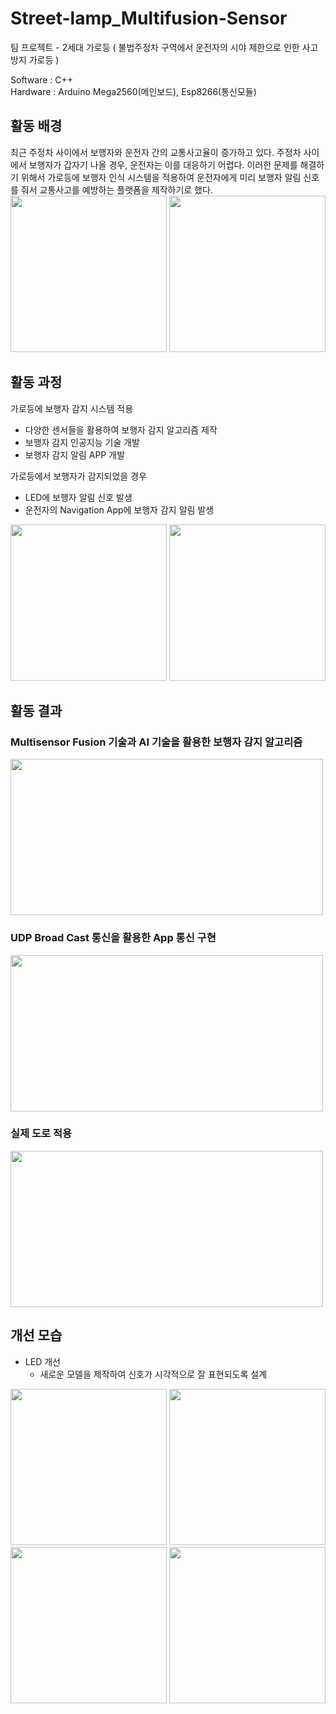 # Street-lamp_Multifusion-Sensor
팀 프로젝트 - 2세대 가로등 ( 불법주정차 구역에서 운전자의 시야 제한으로 인한 사고 방지 가로등 )

Software : C++   
Hardware : Arduino Mega2560(메인보드), Esp8266(통신모듈)
   

## 활동 배경
최근 주정차 사이에서 보행자와 운전자 간의 교통사고율이 증가하고 있다. 주정차 사이에서 보행자가 갑자기 나올 경우, 운전자는 이를 대응하기 어렵다. 이러한 문제를 해결하기 위해서 가로등에 보행자 인식 시스템을 적용하여 운전자에게 미리 보행자 알림 신호를 줘서 교통사고를 예방하는 플랫폼을 제작하기로 했다.   
<img src="https://github.com/hyeokzzi/StreetLampProject_Multifusion-Sensor/assets/87352996/8cd06fe1-5709-44e5-afdb-f1e44860e9ef.png" width="250" height="250"/>
<img src="https://github.com/hyeokzzi/StreetLampProject_Multifusion-Sensor/assets/87352996/1a9eb8f3-2c8d-48ef-b17c-1258ad194350.png" width="250" height="250"/>   



## 활동 과정
가로등에 보행자 감지 시스템 적용
- 다양한 센서들을 활용하여 보행자 감지 알고리즘 제작
- 보행자 감지 인공지능 기술 개발
- 보행자 감지 알림 APP 개발

가로등에서 보행자가 감지되었을 경우
- LED에 보행자 알림 신호 발생
- 운전자의 Navigation App에 보행자 감지 알림 발생   
<img src="https://github.com/hyeokzzi/StreetLampProject_Multifusion-Sensor/assets/87352996/e879a3f3-9851-4461-9091-9011d5e6f005.png" width="250" height="250"/>
<img src="https://github.com/hyeokzzi/StreetLampProject_Multifusion-Sensor/assets/87352996/4b4d6f05-adb5-4de1-8412-9eced8fcd730.png" width="250" height="250"/>


   
   
## 활동 결과
### Multisensor Fusion 기술과 AI 기술을 활용한 보행자 감지 알고리즘
<img src="https://github.com/hyeokzzi/StreetLampProject_Multifusion-Sensor/assets/87352996/1d47874e-0033-4b95-b965-dccb52aa92e1.png" width="500" height="250"/>   


### UDP Broad Cast 통신을 활용한 App 통신 구현
<img src="https://github.com/hyeokzzi/StreetLampProject_Multifusion-Sensor/assets/87352996/f3408411-26c8-454e-bf07-f6d4e6cab5a0.png" width="500" height="250"/>   


### 실제 도로 적용
<img src="https://github.com/hyeokzzi/StreetLampProject_Multifusion-Sensor/assets/87352996/749321d6-51b5-4aad-922c-27bdea351a6f.png" width="500" height="250"/>   


   
## 개선 모습
* LED 개선
   - 새로운 모델을 제작하여 신호가 시각적으로 잘 표현되도록 설계
<img src="https://github.com/hyeokzzi/StreetLampProject_Multifusion-Sensor/assets/87352996/1c771914-e731-4c9b-abe8-9d84ba6d9ae2.png" width="250" height="250"/>   
<img src="https://github.com/hyeokzzi/StreetLampProject_Multifusion-Sensor/assets/87352996/41a8a420-12db-48c0-a1b5-f6cd4d1a3d82.png" width="250" height="250"/>
<img src="https://github.com/hyeokzzi/StreetLampProject_Multifusion-Sensor/assets/87352996/664d66b6-fc2a-4846-bb71-cf07c0ede32c.png" width="250" height="250"/>  
<img src="https://github.com/hyeokzzi/StreetLampProject_Multifusion-Sensor/assets/87352996/83f64bcb-fda0-4646-9d1b-9c650095866b.png" width="250" height="250"/>  


